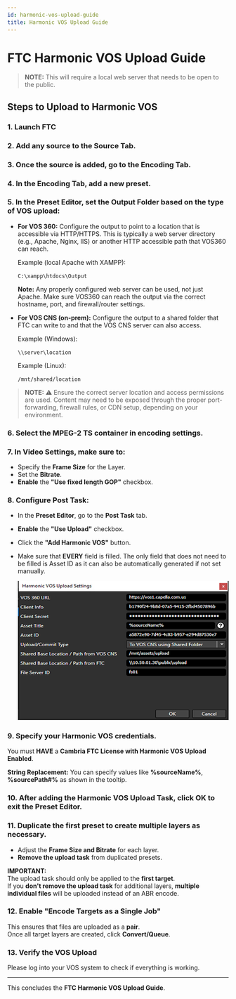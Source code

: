 ```yaml
---
id: harmonic-vos-upload-guide
title: Harmonic VOS Upload Guide
---
```


# FTC Harmonic VOS Upload Guide

> **NOTE:** This will require a local web server that needs to be open to the public.

## Steps to Upload to Harmonic VOS

### 1. Launch FTC

### 2. Add any source to the **Source Tab**.  

### 3. Once the source is added, go to the **Encoding Tab**.

### 4. In the Encoding Tab, **add a new preset**.

### 5. In the **Preset Editor**, set the **Output Folder** based on the type of VOS upload:

- **For VOS 360:** Configure the output to point to a location that is accessible via HTTP/HTTPS. This is typically a web server directory (e.g., Apache, Nginx, IIS) or another HTTP accessible path that VOS360 can reach.
  
  Example (local Apache with XAMPP):  
  ```
  C:\xampp\htdocs\Output
  ```
  **Note:** Any properly configured web server can be used, not just Apache. Make sure VOS360 can reach the output via the correct hostname, port, and firewall/router settings.
  
- **For VOS CNS (on-prem):** Configure the output to a shared folder that FTC can write to and that the VOS CNS server can also access.
  
  Example (Windows):  
  ```
  \\server\location
  ```
  Example (Linux):
  ```
  /mnt/shared/location
  ```

> **NOTE:** ⚠️ Ensure the correct server location and access permissions are used. Content may need to be exposed through the proper port-forwarding, firewall rules, or CDN setup, depending on your environment.

### 6. Select the **MPEG-2 TS** container in encoding settings.

### 7. In **Video Settings**, make sure to:
- Specify the **Frame Size** for the Layer.
- Set the **Bitrate**.
- **Enable** the **"Use fixed length GOP"** checkbox.


### 8. Configure **Post Task**:
- In the **Preset Editor**, go to the **Post Task** tab.
- **Enable** the **"Use Upload"** checkbox.
- Click the **"Add Harmonic VOS"** button.
- Make sure that **EVERY** field is filled. The only field that does not need to be filled is Asset ID as it can also be automatically generated if not set manually.

   ![Screenshot](04_screenshot.png)

   

### 9. Specify your **Harmonic VOS credentials**.

 You must **HAVE** a **Cambria FTC License with Harmonic VOS Upload Enabled**.

 
 **String Replacement:** You can specify values like **%sourceName%**, **%sourcePath#%** as shown in the tooltip.

### 10. After adding the **Harmonic VOS Upload Task**, click **OK** to exit the Preset Editor.

### 11. **Duplicate the first preset** to create multiple layers as necessary.
- Adjust the **Frame Size and Bitrate** for each layer.
- **Remove the upload task** from duplicated presets.

 **IMPORTANT:**  
 The upload task should only be applied to the **first target**.  
 If you **don't remove the upload task** for additional layers, **multiple individual files** will be uploaded instead of an ABR encode.

### 12. **Enable "Encode Targets as a Single Job"**  
This ensures that files are uploaded as a **pair**.  
Once all target layers are created, click **Convert/Queue**.

   
   

### 13. **Verify the VOS Upload**  
Please log into your VOS system to check if everything is working.

---

This concludes the **FTC Harmonic VOS Upload Guide**.
